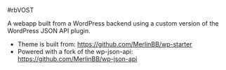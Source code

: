 #rbVOST

A webapp built from a WordPress backend using a custom version of the WordPress JSON API plugin.

- Theme is built from: https://github.com/MerlinBB/wp-starter
- Powered with a fork of the wp-json-api: https://github.com/MerlinBB/wp-json-api
